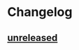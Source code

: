 # Changelog

## [unreleased]

[unreleased]: https://github.com/pendulum-project/ntpd-rs/compare/v0.1.0...main
